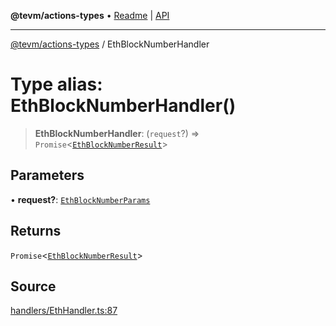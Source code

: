 **@tevm/actions-types** • [Readme](../README.md) \| [API](../globals.md)

***

[@tevm/actions-types](../README.md) / EthBlockNumberHandler

# Type alias: EthBlockNumberHandler()

> **EthBlockNumberHandler**: (`request`?) => `Promise`\<[`EthBlockNumberResult`](EthBlockNumberResult.md)\>

## Parameters

• **request?**: [`EthBlockNumberParams`](EthBlockNumberParams.md)

## Returns

`Promise`\<[`EthBlockNumberResult`](EthBlockNumberResult.md)\>

## Source

[handlers/EthHandler.ts:87](https://github.com/evmts/tevm-monorepo/blob/main/packages/actions-types/src/handlers/EthHandler.ts#L87)
